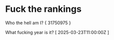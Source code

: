 # Fuck the rankings

Who the hell am I?
{ 31750975 }

What fucking year is it?
[ 2025-03-23T11:00:00Z ]
